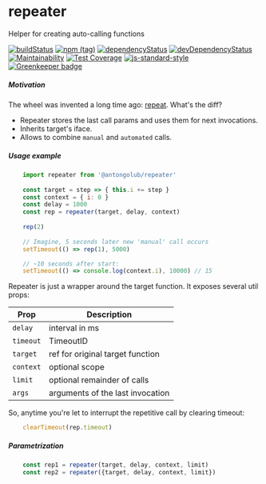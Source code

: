 # repeater

Helper for creating auto-calling functions

[![buildStatus](https://img.shields.io/travis/antongolub/repeater.svg?maxAge=3600&branch=master)](https://travis-ci.org/antongolub/repeater)
[![npm (tag)](https://img.shields.io/npm/v/@antongolub/repeater/latest.svg)](https://www.npmjs.com/package/@antongolub/repeater)
[![dependencyStatus](https://img.shields.io/david/antongolub/repeater.svg?maxAge=3600)](https://david-dm.org/antongolub/repeater)
[![devDependencyStatus](https://img.shields.io/david/dev/antongolub/repeater.svg?maxAge=3600)](https://david-dm.org/antongolub/repeater)
[![Maintainability](https://api.codeclimate.com/v1/badges/c63a84dc4cda2e67e2c3/maintainability)](https://codeclimate.com/github/antongolub/repeater/maintainability)
[![Test Coverage](https://api.codeclimate.com/v1/badges/c63a84dc4cda2e67e2c3/test_coverage)](https://codeclimate.com/github/antongolub/repeater/test_coverage)
[![js-standard-style](https://img.shields.io/badge/code%20style-standard-brightgreen.svg)](http://standardjs.com)
[![Greenkeeper badge](https://badges.greenkeeper.io/antongolub/repeater.svg)](https://greenkeeper.io/)

##### Motivation
The wheel was invented a long time ago: [repeat](https://www.npmjs.com/package/repeat).
What's the diff?
* Repeater stores the last call params and uses them for next invocations.
* Inherits target's iface.
* Allows to combine `manual` and `automated` calls.

##### Usage example
```javascript
    import repeater from '@antongolub/repeater'
    
    const target = step => { this.i += step }
    const context = { i: 0 }
    const delay = 1000
    const rep = repeater(target, delay, context)
    
    rep(2)
    
    // Imagine, 5 seconds later new 'manual' call occurs
    setTimeout(() => rep(1), 5000)

    // ~10 seconds after start: 
    setTimeout(() => console.log(context.i), 10000) // 15
```

Repeater is just a wrapper around the target function. It exposes several util props:

| Prop      | Description                             |
|-----------|-----------------------------------------|
| `delay`   | interval in ms                          |
| `timeout` | TimeoutID                               |
| `target`  | ref for original target function        |
| `context` | optional scope                          |
| `limit`   | optional remainder of calls             |
| `args`    | arguments of the last invocation        |

So, anytime you're let to interrupt the repetitive call by clearing timeout:
```javascript
    clearTimeout(rep.timeout)
``` 

##### Parametrization

```javascript
    const rep1 = repeater(target, delay, context, limit)
    const rep2 = repeater({target, delay, context, limit})
```
